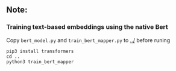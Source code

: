 ## Note:
### Training text-based embeddings using the native Bert  
Copy `bert_model.py` and `train_bert_mapper.py`  to [../](../) before runing

```
pip3 install transformers
cd ..
python3 train_bert_mapper
```